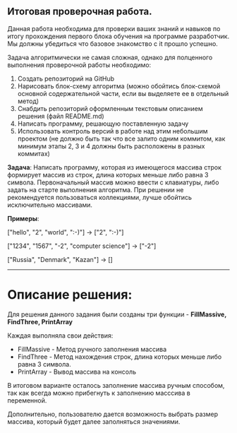## Итоговая проверочная работа.

Данная работа необходима для проверки ваших знаний и навыков по итогу прохождения первого блока обучения на программе разработчик. Мы должны убедиться что базовое знакомство с it прошло успешно.

Задача алгоритмически не самая сложная, однако для полценного выполнения проверочной работы необходимо:
1. Создать репозиторий на GitHub
2. Нарисовать блок-схему алгоритма (можно обойтись блок-схемой основной содержательной части, если вы выделяете ее в отдельный метод)
3. Снабдить репозиторий оформленным текстовым описанием решения (файл README.md)
4. Написать программу, решающую поставленную задачу
5. Использовать контроль версий в работе над этим небольшим проектом (не должно быть так что все залито одним коммитом, как минимум этапы 2, 3 и 4 должны быть расположены в разных коммитах)

**Задача**: Написать программу, которая из имеющегося массива строк формирует массив из строк, длина которых меньше либо равна 3 символа. Первоначальный массив можно ввести с клавиатуры, либо задать на старте выполнения алгоритма. При решении не рекомендуется пользоваться коллекциями, лучше обойтись исключительно массивами.

**Примеры**:

["hello", "2", "world", ":-)"] -> ["2", ":-)"]

["1234", "1567", "-2", "computer science"] -> ["-2"]

["Russia", "Denmark", "Kazan"] -> []

***



# Описание решения: 
Для решения данного задания были созданы три функции - **FillMassive, FindThree, PrintArray**

Каждая выполняла свои действия:

* FillMassive - Метод ручного заполнения массива
* FindThree -  Метод нахождения строк, длина которых меньше либо равна 3 символа.
* PrintArray - Вывод массива на консоль 

В итоговом варианте осталось заполнение массива ручным способом, так как всегда можно прибегнуть к заполнению масссива в переменной.

Дополнительно, пользователю дается возможность выбрать размер массива, который будет далее заполняться значениями.
